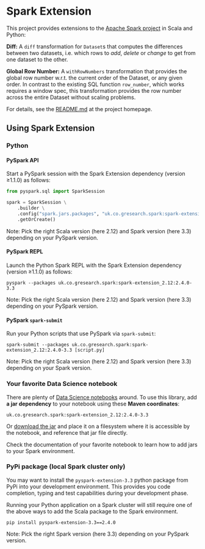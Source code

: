 # Spark Extension

This project provides extensions to the [Apache Spark project](https://spark.apache.org/) in Scala and Python:

**Diff:** A `diff` transformation for `Dataset`s that computes the differences between
two datasets, i.e. which rows to _add_, _delete_ or _change_ to get from one dataset to the other.

**Global Row Number:** A `withRowNumbers` transformation that provides the global row number w.r.t.
the current order of the Dataset, or any given order. In contrast to the existing SQL function `row_number`, which
works requires a window spec, this transformation provides the row number across the entire Dataset without scaling problems.

For details, see the [README.md](https://github.com/G-Research/spark-extension#spark-extension) at the project homepage.

## Using Spark Extension

### Python

#### PySpark API

Start a PySpark session with the Spark Extension dependency (version ≥1.1.0) as follows:

```python
from pyspark.sql import SparkSession

spark = SparkSession \
    .builder \
    .config("spark.jars.packages", "uk.co.gresearch.spark:spark-extension_2.12:2.4.0-3.3") \
    .getOrCreate()
```

Note: Pick the right Scala version (here 2.12) and Spark version (here 3.3) depending on your PySpark version.

#### PySpark REPL

Launch the Python Spark REPL with the Spark Extension dependency (version ≥1.1.0) as follows:

```shell script
pyspark --packages uk.co.gresearch.spark:spark-extension_2.12:2.4.0-3.3
```

Note: Pick the right Scala version (here 2.12) and Spark version (here 3.3) depending on your PySpark version.

#### PySpark `spark-submit`

Run your Python scripts that use PySpark via `spark-submit`:

```shell script
spark-submit --packages uk.co.gresearch.spark:spark-extension_2.12:2.4.0-3.3 [script.py]
```

Note: Pick the right Scala version (here 2.12) and Spark version (here 3.3) depending on your Spark version.

### Your favorite Data Science notebook

There are plenty of [Data Science notebooks](https://datasciencenotebook.org/) around. To use this library,
add **a jar dependency** to your notebook using these **Maven coordinates**:

    uk.co.gresearch.spark:spark-extension_2.12:2.4.0-3.3

Or [download the jar](https://mvnrepository.com/artifact/uk.co.gresearch.spark/spark-extension) and place it
on a filesystem where it is accessible by the notebook, and reference that jar file directly.

Check the documentation of your favorite notebook to learn how to add jars to your Spark environment.

### PyPi package (local Spark cluster only)

You may want to install the `pyspark-extension-3.3` python package from PyPi into your development environment.
This provides you code completion, typing and test capabilities during your development phase.

Running your Python application on a Spark cluster will still require one of the above ways
to add the Scala package to the Spark environment.

```shell script
pip install pyspark-extension-3.3==2.4.0
```

Note: Pick the right Spark version (here 3.3) depending on your PySpark version.

